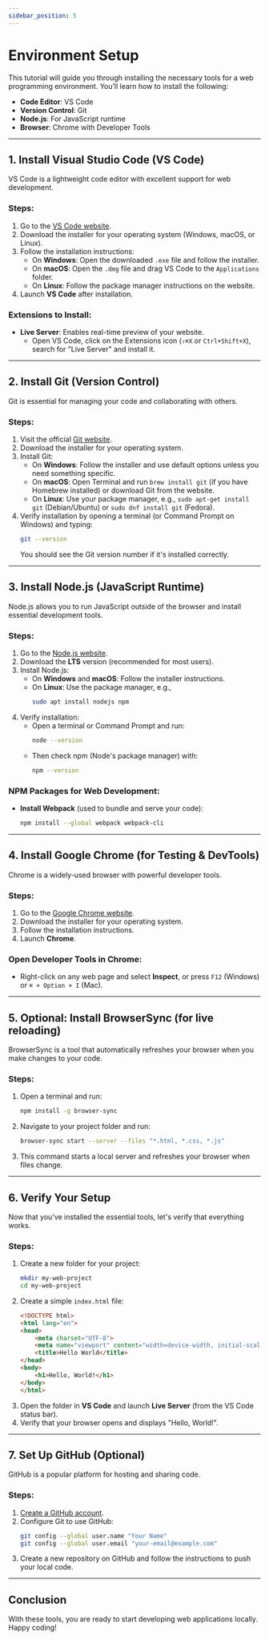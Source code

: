 ```yaml
---
sidebar_position: 5
---
```


# Environment Setup

This tutorial will guide you through installing the necessary tools for a web programming environment. You’ll learn how to install the following:
- **Code Editor**: VS Code
- **Version Control**: Git
- **Node.js**: For JavaScript runtime
- **Browser**: Chrome with Developer Tools

---

## 1. Install Visual Studio Code (VS Code)
VS Code is a lightweight code editor with excellent support for web development. 

### Steps:
1. Go to the [VS Code website](https://code.visualstudio.com/).
2. Download the installer for your operating system (Windows, macOS, or Linux).
3. Follow the installation instructions:
    - On **Windows**: Open the downloaded `.exe` file and follow the installer.
    - On **macOS**: Open the `.dmg` file and drag VS Code to the `Applications` folder.
    - On **Linux**: Follow the package manager instructions on the website.
4. Launch **VS Code** after installation.

### Extensions to Install:
- **Live Server**: Enables real-time preview of your website.
    - Open VS Code, click on the Extensions icon (`⇧⌘X` or `Ctrl+Shift+X`), search for "Live Server" and install it.

---

## 2. Install Git (Version Control)
Git is essential for managing your code and collaborating with others. 

### Steps:
1. Visit the official [Git website](https://git-scm.com/).
2. Download the installer for your operating system.
3. Install Git:
    - On **Windows**: Follow the installer and use default options unless you need something specific.
    - On **macOS**: Open Terminal and run `brew install git` (if you have Homebrew installed) or download Git from the website.
    - On **Linux**: Use your package manager, e.g., `sudo apt-get install git` (Debian/Ubuntu) or `sudo dnf install git` (Fedora).
4. Verify installation by opening a terminal (or Command Prompt on Windows) and typing:
    ```bash
    git --version
    ```
    You should see the Git version number if it's installed correctly.

---

## 3. Install Node.js (JavaScript Runtime)
Node.js allows you to run JavaScript outside of the browser and install essential development tools.

### Steps:
1. Go to the [Node.js website](https://nodejs.org/).
2. Download the **LTS** version (recommended for most users).
3. Install Node.js:
    - On **Windows** and **macOS**: Follow the installer instructions.
    - On **Linux**: Use the package manager, e.g.,
      ```bash
      sudo apt install nodejs npm
      ```
4. Verify installation:
    - Open a terminal or Command Prompt and run:
      ```bash
      node --version
      ```
    - Then check npm (Node's package manager) with:
      ```bash
      npm --version
      ```

### NPM Packages for Web Development:
- **Install Webpack** (used to bundle and serve your code):
    ```bash
    npm install --global webpack webpack-cli
    ```

---

## 4. Install Google Chrome (for Testing & DevTools)
Chrome is a widely-used browser with powerful developer tools.

### Steps:
1. Go to the [Google Chrome website](https://www.google.com/chrome/).
2. Download the installer for your operating system.
3. Follow the installation instructions.
4. Launch **Chrome**.

### Open Developer Tools in Chrome:
- Right-click on any web page and select **Inspect**, or press `F12` (Windows) or `⌘ + Option + I` (Mac).

---

## 5. Optional: Install BrowserSync (for live reloading)
BrowserSync is a tool that automatically refreshes your browser when you make changes to your code.

### Steps:
1. Open a terminal and run:
    ```bash
    npm install -g browser-sync
    ```
2. Navigate to your project folder and run:
    ```bash
    browser-sync start --server --files "*.html, *.css, *.js"
    ```
3. This command starts a local server and refreshes your browser when files change.

---

## 6. Verify Your Setup
Now that you’ve installed the essential tools, let's verify that everything works.

### Steps:
1. Create a new folder for your project:
    ```bash
    mkdir my-web-project
    cd my-web-project
    ```
2. Create a simple `index.html` file:
    ```html
    <!DOCTYPE html>
    <html lang="en">
    <head>
        <meta charset="UTF-8">
        <meta name="viewport" content="width=device-width, initial-scale=1.0">
        <title>Hello World</title>
    </head>
    <body>
        <h1>Hello, World!</h1>
    </body>
    </html>
    ```
3. Open the folder in **VS Code** and launch **Live Server** (from the VS Code status bar).
4. Verify that your browser opens and displays "Hello, World!".

---

## 7. Set Up GitHub (Optional)
GitHub is a popular platform for hosting and sharing code. 

### Steps:
1. [Create a GitHub account](https://github.com/).
2. Configure Git to use GitHub:
    ```bash
    git config --global user.name "Your Name"
    git config --global user.email "your-email@example.com"
    ```
3. Create a new repository on GitHub and follow the instructions to push your local code.

---

## Conclusion
With these tools, you are ready to start developing web applications locally. Happy coding!
